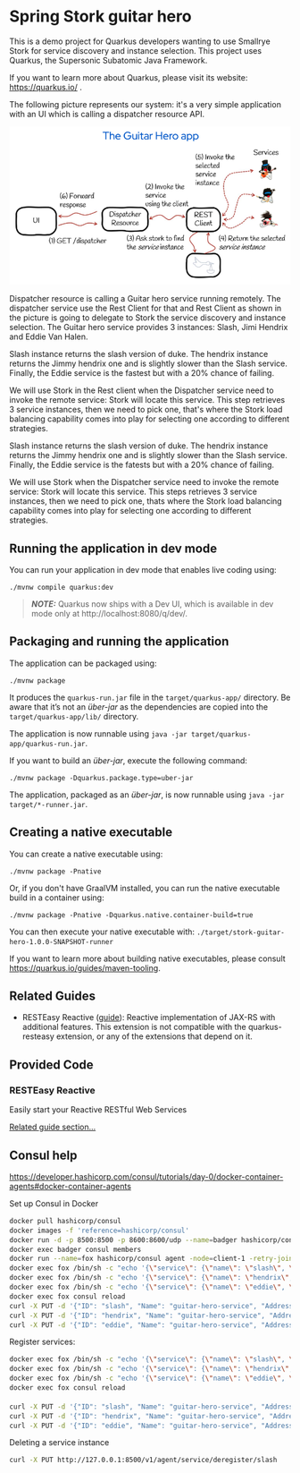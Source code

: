 # Spring Stork guitar hero

This is a demo project for Quarkus developers wanting to use Smallrye Stork for service discovery and instance selection.
This project uses Quarkus, the Supersonic Subatomic Java Framework.

If you want to learn more about Quarkus, please visit its website: https://quarkus.io/ .

The following picture represents our system: it's a very simple application with an UI which is calling a dispatcher resource API. 

![](https://github.com/aureamunoz/stork-guitar-hero-demo/blob/main/Stork%20guitar%20hero%20architecture.png)

Dispatcher resource is calling a Guitar hero service running remotely. The dispatcher service use the Rest Client for that and Rest Client as shown in the picture is going to delegate to Stork the service discovery and instance selection.
The Guitar hero service provides 3 instances: Slash, Jimi Hendrix and Eddie Van Halen.

Slash instance returns the slash version of duke.
The hendrix instance returns the Jimmy hendrix one and is slightly slower than the Slash service.
Finally, the Eddie service is the fastest but with a 20% chance of failing.

We will use Stork in the Rest client when the Dispatcher service need to invoke the remote service: Stork will locate this service. 
This step retrieves 3 service instances, then we need to pick one, that's where the Stork load balancing capability comes into play for selecting one according to different strategies.

Slash instance returns the slash version of duke.
The hendrix instance returns the Jimmy hendrix one and is slightly slower than the Slash service.
Finally, the Eddie service is the fatests but with a 20% chance of failing.

We will use Stork when the Dispatcher service need to invoke the remote service: Stork will locate this service. This steps retrieves 3 service instances, then we need to pick one, thats where the Stork load balancing capability comes into play for selecting one according to different strategies.


## Running the application in dev mode

You can run your application in dev mode that enables live coding using:
```shell script
./mvnw compile quarkus:dev
```

> **_NOTE:_**  Quarkus now ships with a Dev UI, which is available in dev mode only at http://localhost:8080/q/dev/.

## Packaging and running the application

The application can be packaged using:
```shell script
./mvnw package
```
It produces the `quarkus-run.jar` file in the `target/quarkus-app/` directory.
Be aware that it’s not an _über-jar_ as the dependencies are copied into the `target/quarkus-app/lib/` directory.

The application is now runnable using `java -jar target/quarkus-app/quarkus-run.jar`.

If you want to build an _über-jar_, execute the following command:
```shell script
./mvnw package -Dquarkus.package.type=uber-jar
```

The application, packaged as an _über-jar_, is now runnable using `java -jar target/*-runner.jar`.

## Creating a native executable

You can create a native executable using: 
```shell script
./mvnw package -Pnative
```

Or, if you don't have GraalVM installed, you can run the native executable build in a container using: 
```shell script
./mvnw package -Pnative -Dquarkus.native.container-build=true
```

You can then execute your native executable with: `./target/stork-guitar-hero-1.0.0-SNAPSHOT-runner`

If you want to learn more about building native executables, please consult https://quarkus.io/guides/maven-tooling.

## Related Guides

- RESTEasy Reactive ([guide](https://quarkus.io/guides/resteasy-reactive)): Reactive implementation of JAX-RS with additional features. This extension is not compatible with the quarkus-resteasy extension, or any of the extensions that depend on it.

## Provided Code

### RESTEasy Reactive

Easily start your Reactive RESTful Web Services

[Related guide section...](https://quarkus.io/guides/getting-started-reactive#reactive-jax-rs-resources)


## Consul help

https://developer.hashicorp.com/consul/tutorials/day-0/docker-container-agents#docker-container-agents

Set up Consul in Docker

```bash
docker pull hashicorp/consul
docker images -f 'reference=hashicorp/consul'
docker run -d -p 8500:8500 -p 8600:8600/udp --name=badger hashicorp/consul agent -server -ui -node=server-1 -bootstrap-expect=1 -client=0.0.0.0
docker exec badger consul members
docker run --name=fox hashicorp/consul agent -node=client-1 -retry-join=172.17.0.3
docker exec fox /bin/sh -c "echo '{\"service\": {\"name\": \"slash\", \"tags\": [\"guns-n-roses\"], \"port\": 9000}}' >> /consul/config/slash.json"
docker exec fox /bin/sh -c "echo '{\"service\": {\"name\": \"hendrix\", \"tags\": [\"jimi\"], \"port\": 9001}}' >> /consul/config/hendrix.json"
docker exec fox /bin/sh -c "echo '{\"service\": {\"name\": \"eddie\", \"tags\": [\"van-halen\"], \"port\": 9002}}' >> /consul/config/eddie.json"\n
docker exec fox consul reload
curl -X PUT -d '{"ID": "slash", "Name": "guitar-hero-service", "Address": "localhost", "Port": 9000, "Tags": ["guns-n-roses","slash"]}' http://127.0.0.1:8500/v1/agent/service/register
curl -X PUT -d '{"ID": "hendrix", "Name": "guitar-hero-service", "Address": "localhost", "Port": 9001, "Tags": ["legend","Woodstock"] }' http://127.0.0.1:8500/v1/agent/service/register
curl -X PUT -d '{"ID": "eddie", "Name": "guitar-hero-service", "Address": "localhost", "Port": 9002, "Tags": ["van-halen","Frankenstrat"]}' http://127.0.0.1:8500/v1/agent/service/register\n
```

Register services:

```bash
docker exec fox /bin/sh -c "echo '{\"service\": {\"name\": \"slash\", \"tags\": [\"guns-n-roses\"], \"port\": 9000}}' >> /consul/config/slash.json"
docker exec fox /bin/sh -c "echo '{\"service\": {\"name\": \"hendrix\", \"tags\": [\"jimi\"], \"port\": 9001}}' >> /consul/config/hendrix.json"
docker exec fox /bin/sh -c "echo '{\"service\": {\"name\": \"eddie\", \"tags\": [\"van-halen\"], \"port\": 9002}}' >> /consul/config/eddie.json"
docker exec fox consul reload

curl -X PUT -d '{"ID": "slash", "Name": "guitar-hero-service", "Address": "localhost", "Port": 9000, "Tags": ["guns-n-roses","slash"]}' http://127.0.0.1:8500/v1/agent/service/register
curl -X PUT -d '{"ID": "hendrix", "Name": "guitar-hero-service", "Address": "localhost", "Port": 9001, "Tags": ["legend","Woodstock"] }' http://127.0.0.1:8500/v1/agent/service/register
curl -X PUT -d '{"ID": "eddie", "Name": "guitar-hero-service", "Address": "localhost", "Port": 9002, "Tags": ["van-halen","Frankenstrat"]}' http://127.0.0.1:8500/v1/agent/service/register
```

Deleting a service instance

```bash
curl -X PUT http://127.0.0.1:8500/v1/agent/service/deregister/slash
```